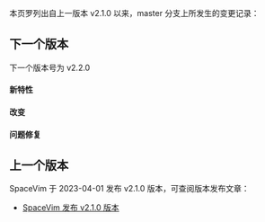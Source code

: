 本页罗列出自上一版本 v2.1.0 以来，master 分支上所发生的变更记录：

## 下一个版本

下一个版本号为 v2.2.0

<!-- call SpaceVim#dev#followHEAD#update('cn') -->
<!-- SpaceVim follow HEAD en start -->

#### 新特性


#### 改变


#### 问题修复


<!-- SpaceVim follow HEAD en end -->

## 上一个版本

SpaceVim 于 2023-04-01 发布 v2.1.0 版本，可查阅版本发布文章：

- [SpaceVim 发布 v2.1.0 版本](https://spacevim.org/SpaceVim-release-v2.1.0/)
